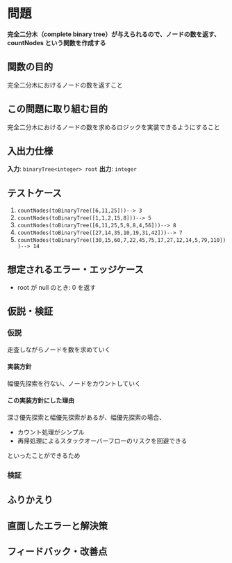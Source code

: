 # 問題

**完全二分木（complete binary tree）が与えられるので、ノードの数を返す、countNodes という関数を作成する**  

## 関数の目的

完全二分木におけるノードの数を返すこと

## この問題に取り組む目的

完全二分木におけるノードの数を求めるロジックを実装できるようにすること

## 入出力仕様

**入力**: `binaryTree<integer> root` 
**出力**: `integer` 

## テストケース
1. `countNodes(toBinaryTree([6,11,25]))--> 3` 
2. `countNodes(toBinaryTree([1,1,2,15,8]))--> 5`
3. `countNodes(toBinaryTree([6,11,25,5,9,8,4,56]))--> 8` 
4. `countNodes(toBinaryTree([27,14,35,10,19,31,42]))--> 7` 
5. `countNodes(toBinaryTree([30,15,60,7,22,45,75,17,27,12,14,5,79,110]))--> 14` 


## 想定されるエラー・エッジケース

- root が null のとき: 0 を返す

## 仮説・検証

### 仮説

走査しながらノードを数を求めていく

#### 実装方針
  
幅優先探索を行ない、ノードをカウントしていく

#### この実装方針にした理由

深さ優先探索と幅優先探索があるが、幅優先探索の場合、

- カウント処理がシンプル
- 再帰処理によるスタックオーバーフローのリスクを回避できる

といったことができるため

### 検証



## ふりかえり



## 直面したエラーと解決策



## フィードバック・改善点


